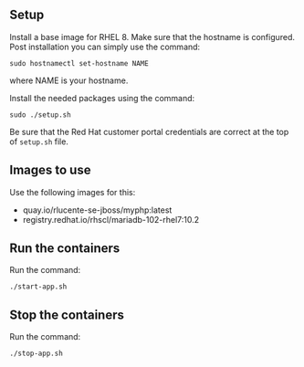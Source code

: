 ## Setup
Install a base image for RHEL 8. Make sure that the hostname is
configured. Post installation you can simply use the command:

    sudo hostnamectl set-hostname NAME

where NAME is your hostname.

Install the needed packages using the command:

    sudo ./setup.sh

Be sure that the Red Hat customer portal credentials are correct
at the top of `setup.sh` file.

## Images to use
Use the following images for this:
* quay.io/rlucente-se-jboss/myphp:latest
* registry.redhat.io/rhscl/mariadb-102-rhel7:10.2

## Run the containers
Run the command:

    ./start-app.sh

## Stop the containers
Run the command:

    ./stop-app.sh

